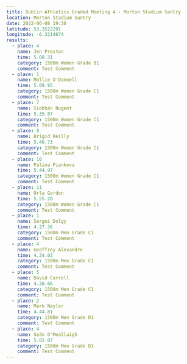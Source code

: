 ```yaml
---
title: Dublin Athletics Graded Meeting 4 - Morton Stadium Santry 
location: Morton Stadium Santry 
date: 2022-06-08 19:30
latitude: 53.3522291
longitude: -6.3214874
results:
  - place: 4
    name: Jen Preston
    time: 5.08.31
    category: 1500m Women Grade B1
    comment: Test Comment
  - place: 1
    name: Mollie O'Donnell
    time: 5.09.95
    category: 1500m Women Grade C1
    comment: Test Comment
  - place: 7
    name: Siobhán Nugent
    time: 5.35.07
    category: 1500m Women Grade C1
    comment: Test Comment
  - place: 9
    name: Brigid Reilly
    time: 5.40.73
    category: 1500m Women Grade C1
    comment: Test Comment
  - place: 10
    name: Palina Piankova
    time: 5.44.97
    category: 1500m Women Grade C1
    comment: Test Comment
  - place: 11
    name: Orla Gordon
    time: 5.55.20
    category: 1500m Women Grade C1
    comment: Test Comment
  - place: 1
    name: Sergei Dolgy
    time: 4.27.36
    category: 1500m Men Grade C1
    comment: Test Comment
  - place: 4
    name: Geoffrey Alexandre
    time: 4.34.03
    category: 1500m Men Grade C1
    comment: Test Comment
  - place: 5
    name: David Carroll
    time: 4.38.66
    category: 1500m Men Grade C1
    comment: Test Comment
  - place: 2
    name: Mark Naylor
    time: 4.44.81
    category: 1500m Men Grade D1
    comment: Test Comment
  - place: 4
    name: Seán O'Meallaigh
    time: 5.02.07
    category: 1500m Men Grade D1
    comment: Test Comment
---
```

